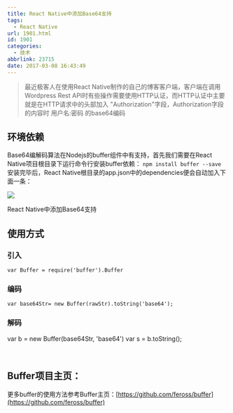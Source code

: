 ```yaml
---
title: React Native中添加Base64支持
tags:
  - React Native
url: 1901.html
id: 1901
categories:
  - 技术
abbrlink: 23715
date: 2017-03-08 16:43:49
---
```


> 最近极客人在使用React Native制作的自己的博客客户端，客户端在调用Wordpress Rest API时有些操作需要使用HTTP认证，而HTTP认证中主要就是在HTTP请求中的头部加入 "Authorization"字段，Authorization字段的内容时 用户名:密码 的base64编码

环境依赖
----

Base64编解码算法在Nodejs的buffer组件中有支持，首先我们需要在React Native项目根目录下运行命令行安装buffer依赖： `npm install buffer --save` 安装完毕后，React Native根目录的app.json中的dependencies便会自动加入下面一条：

![](http://baiyuan.wang/wp-content/uploads/2017/03/20170308164248117.jpg)

React Native中添加Base64支持

使用方式
----

### 引入

`var Buffer = require('buffer').Buffer`

### 编码

`var base64Str= new Buffer(rawStr).toString('base64');`

### 解码

var b = new Buffer(base64Str, 'base64')
var s = b.toString();

 

Buffer项目主页：
-----------

更多buffer的使用方法参考Buffer主页：[https://github.com/feross/buffer](https://github.com/feross/buffer)